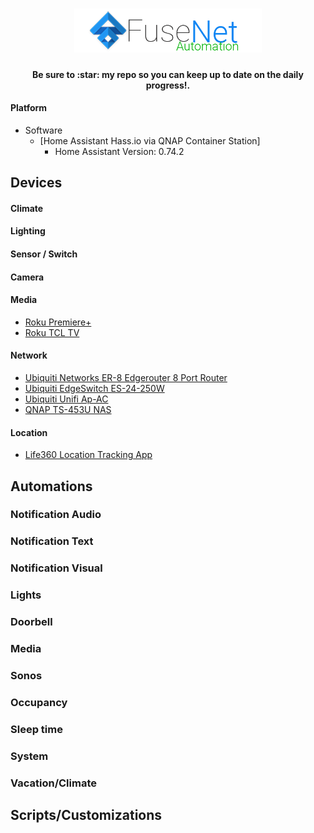 <h1 align="center">
  <img src="https://raw.githubusercontent.com/FuseNetAutomation/FuseNetHA/master/www/custom_ui/FuseNet.png" alt="FuseNet Automation" width="300">
</h1>
<h4 align="center">Be sure to :star: my repo so you can keep up to date on the daily progress!.</h4>


#### Platform
* Software
  * [Home Assistant Hass.io via QNAP Container Station]
    * Home Assistant Version: 0.74.2

## Devices
#### Climate

#### Lighting

#### Sensor / Switch

#### Camera

#### Media
* [Roku Premiere+](https://www.amazon.com/Roku-Streaming-Quad-Core-Processor-Refurbished/dp/B06XS33WDQ/ref=sr_1_1_sspa?s=electronics&ie=UTF8&qid=1533308139&sr=1-1-spons&keywords=roku+premiere&psc=1)
* [Roku TCL TV](https://www.amazon.com/TCL-49S405-49-Inch-Ultra-Smart/dp/B01MYGISTO/ref=sr_1_1_sspa?s=electronics&ie=UTF8&qid=1533308196&sr=1-1-spons&keywords=roku+tcl+tv&psc=1)

#### Network
* [Ubiquiti Networks ER-8 Edgerouter 8 Port Router](https://www.amazon.com/Ubiquiti-Networks-ER-8-Edgerouter-Router/dp/B00IA5M2AS/ref=sr_1_14?s=electronics&ie=UTF8&qid=1533307819&sr=1-14&keywords=ubiquiti+edgerouter)
* [Ubiquiti EdgeSwitch ES-24-250W](https://www.amazon.com/Ubiquiti-EdgeSwitch-ES-24-250W-24-Ports-Managed/dp/B00LV8Z2V2/ref=sr_1_3?s=electronics&ie=UTF8&qid=1533307931&sr=1-3&keywords=ubiquiti+edgeswitch&dpID=31g4MTa8p9L&preST=_SY300_QL70_&dpSrc=srch)
* [Ubiquiti Unifi Ap-AC](https://www.amazon.com/Ubiquiti-Unifi-Ap-AC-Long-Range/dp/B015PRCBBI/ref=sr_1_1?s=electronics&ie=UTF8&qid=1533307888&sr=1-1&keywords=ubiquiti+AP&dpID=31iJUZyx9SL&preST=_SX300_QL70_&dpSrc=srch)
* [QNAP TS-453U NAS](https://www.amazon.com/QNAP-TS-463U-4-Bay-IP-SAN-2-0GHz/dp/B015JULHVQ/ref=sr_1_1?s=electronics&ie=UTF8&qid=1533307738&sr=1-1&keywords=QNAP+TS-453U&dpID=31TNQhCAP9L&preST=_SY300_QL70_&dpSrc=srch)

#### Location
* [Life360 Location Tracking App](https://www.life360.com/)

## Automations
### Notification Audio

### Notification Text

### Notification Visual

### Lights

### Doorbell

### Media

### Sonos

### Occupancy

### Sleep time

### System

### Vacation/Climate

## Scripts/Customizations


